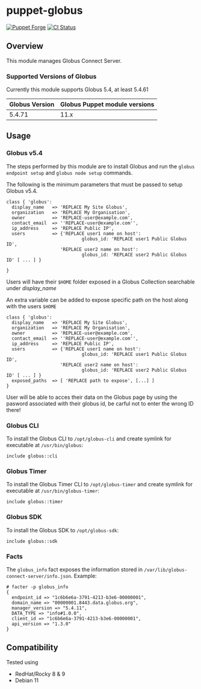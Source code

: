 # puppet-globus

[![Puppet Forge](http://img.shields.io/puppetforge/v/poquirion/globus.svg)](https://forge.puppetlabs.com/poquirion/globus)
[![CI Status](https://github.com/poquirion/puppet-module-globus/workflows/CI/badge.svg?branch=master)](https://github.com/poquirion/puppet-module-globus/actions?query=workflow%3ACI)

## Overview

This module manages Globus Connect Server.

### Supported Versions of Globus

Currently this module supports Globus 5.4, at least 5.4.61

| Globus Version | Globus Puppet module versions |
| -------------- | ----------------------------- |
| 5.4.71         | 11.x                          |

## Usage

### Globus v5.4

The steps performed by this module are to install Globus and run the `globus endpoint setup` and `globus node setup` commands.

The following is the minimum parameters that must be passed to setup Globus v5.4.

```puppet
class { 'globus':
  display_name   => 'REPLACE My Site Globus',
  organization   => 'REPLACE My Organisation',
  owner          => 'REPLACE-user@example.com',
  contact_email  => ''REPLACE-user@example.com'',
  ip_address     => 'REPLACE Public IP',
  users          => {'REPLACE user1 name on host': 
                            globus_id: 'REPLACE user1 Public Globus ID',
                    'REPLACE user2 name on host': 
                            globus_id: 'REPLACE user2 Public Globus ID' [ ... ] }

}
```

Users will have their `$HOME` folder exposed in a Globus Collection searchable under _display_name_

An extra variable can be added to expose specific path on the host along with the users `$HOME`

```puppet 
class { 'globus':
  display_name   => 'REPLACE My Site Globus',
  organization   => 'REPLACE My Organisation',
  owner          => 'REPLACE-user@example.com',
  contact_email  => ''REPLACE-user@example.com'',
  ip_address     => 'REPLACE Public IP',
  users          => {'REPLACE user1 name on host':
                            globus_id: 'REPLACE user1 Public Globus ID',
                    'REPLACE user2 name on host':
                            globus_id: 'REPLACE user2 Public Globus ID' [ ... ] }
  exposed_paths  => [ 'REPLACE path to expose', [...] ]
}

```

   User will be able to acces their data on the Globus page by using the pasword associated with their 
globus id, be carful not to enter the wrong ID there!  


### Globus CLI

To install the Globus CLI to `/opt/globus-cli` and create symlink for executable at `/usr/bin/globus`:

```puppet
include globus::cli
```

### Globus Timer

To install the Globus Timer CLI to `/opt/globus-timer` and create symlink for executable at `/usr/bin/globus-timer`:

```puppet
include globus::timer
```

### Globus SDK

To install the Globus SDK to `/opt/globus-sdk`:

```puppet
include globus::sdk
```

### Facts

The `globus_info` fact exposes the information stored in `/var/lib/globus-connect-server/info.json`.  Example:

```
# facter -p globus_info
{
  endpoint_id => "1c6b6e6a-3791-4213-b3e6-00000001",
  domain_name => "00000001.8443.data.globus.org",
  manager_version => "5.4.11",
  DATA_TYPE => "info#1.0.0",
  client_id => "1c6b6e6a-3791-4213-b3e6-00000001",
  api_version => "1.3.0"
}

```

## Compatibility

Tested using

* RedHat/Rocky 8 & 9
* Debian 11

